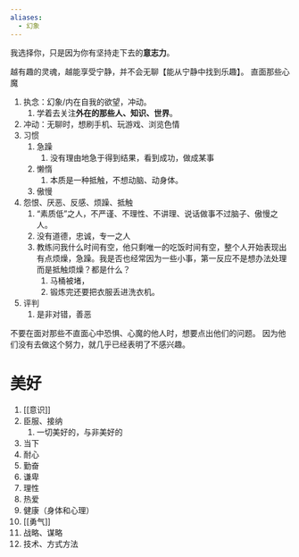 ```yaml
---
aliases:
  - 幻象
---
```


我选择你，只是因为你有坚持走下去的**意志力**。

越有趣的灵魂，越能享受宁静，并不会无聊【能从宁静中找到乐趣】。
直面那些心魔
1. 执念：幻象/内在自我的欲望，冲动。
	1. 学着去关注**外在的那些人、知识、世界**。
2. 冲动：无聊时，想刷手机、玩游戏、浏览色情
3. 习惯
	1. 急躁
		1. 没有理由地急于得到结果，看到成功，做成某事
	2. 懒惰
		1. 本质是一种抵触，不想动脑、动身体。
	3. 傲慢
4. 怨恨、厌恶、反感、烦躁、抵触
	1. “素质低”之人，不严谨、不理性、不讲理、说话做事不过脑子、傲慢之人。
	2. 没有道德，忠诚，专一之人
	3. 教练问我什么时间有空，他只剩唯一的吃饭时间有空，整个人开始表现出有点烦燥，急躁。我是否也经常因为一些小事，第一反应不是想办法处理而是抵触烦燥？都是什么？
		1. 马桶被堵，
		2. 锻炼完还要把衣服丢进洗衣机。
5. 评判
	1. 是非对错，善恶

不要在面对那些不直面心中恐惧、心魔的他人时，想要点出他们的问题。
因为他们没有去做这个努力，就几乎已经表明了不感兴趣。

# 美好
1. [[意识]] 
2. 臣服、接纳
	1. 一切美好的，与非美好的
3. 当下
4. 耐心
5. 勤奋
6. 谦卑
7. 理性
8. 热爱
9. 健康（身体和心理）
10. [[勇气]] 
11. 战略、谋略
12. 技术、方式方法